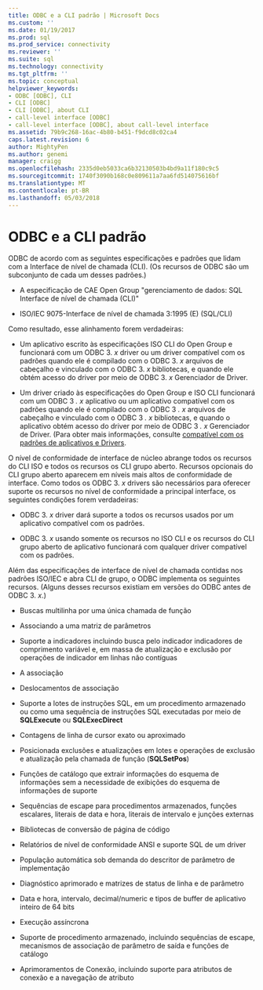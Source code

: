 ```yaml
---
title: ODBC e a CLI padrão | Microsoft Docs
ms.custom: ''
ms.date: 01/19/2017
ms.prod: sql
ms.prod_service: connectivity
ms.reviewer: ''
ms.suite: sql
ms.technology: connectivity
ms.tgt_pltfrm: ''
ms.topic: conceptual
helpviewer_keywords:
- ODBC [ODBC], CLI
- CLI [ODBC]
- CLI [ODBC], about CLI
- call-level interface [ODBC]
- call-level interface [ODBC], about call-level interface
ms.assetid: 79b9c268-16ac-4b80-b451-f9dcd8c02ca4
caps.latest.revision: 6
author: MightyPen
ms.author: genemi
manager: craigg
ms.openlocfilehash: 2335d0eb5033ca6b32130503b4bd9a11f180c9c5
ms.sourcegitcommit: 1740f3090b168c0e809611a7aa6fd514075616bf
ms.translationtype: MT
ms.contentlocale: pt-BR
ms.lasthandoff: 05/03/2018
---
```

# <a name="odbc-and-the-standard-cli"></a>ODBC e a CLI padrão
ODBC de acordo com as seguintes especificações e padrões que lidam com a Interface de nível de chamada (CLI). (Os recursos de ODBC são um subconjunto de cada um desses padrões.)  
  
-   A especificação de CAE Open Group "gerenciamento de dados: SQL Interface de nível de chamada (CLI)"  
  
-   ISO/IEC 9075-Interface de nível de chamada 3:1995 (E) (SQL/CLI)  
  
 Como resultado, esse alinhamento forem verdadeiras:  
  
-   Um aplicativo escrito às especificações ISO CLI do Open Group e funcionará com um ODBC 3. *x* driver ou um driver compatível com os padrões quando ele é compilado com o ODBC 3. *x* arquivos de cabeçalho e vinculado com o ODBC 3. *x* bibliotecas, e quando ele obtém acesso do driver por meio de ODBC 3. *x* Gerenciador de Driver.  
  
-   Um driver criado às especificações do Open Group e ISO CLI funcionará com um ODBC 3 *. x* aplicativo ou um aplicativo compatível com os padrões quando ele é compilado com o ODBC 3 *. x* arquivos de cabeçalho e vinculado com o ODBC 3 *. x* bibliotecas, e quando o aplicativo obtém acesso do driver por meio de ODBC 3 *. x* Gerenciador de Driver. (Para obter mais informações, consulte [compatível com os padrões de aplicativos e Drivers](../../odbc/reference/develop-app/standards-compliant-applications-and-drivers.md).  
  
 O nível de conformidade de interface de núcleo abrange todos os recursos do CLI ISO e todos os recursos os CLI grupo aberto. Recursos opcionais do CLI grupo aberto aparecem em níveis mais altos de conformidade de interface. Como todos os ODBC 3. *x* drivers são necessários para oferecer suporte os recursos no nível de conformidade a principal interface, os seguintes condições forem verdadeiras:  
  
-   ODBC 3. *x* driver dará suporte a todos os recursos usados por um aplicativo compatível com os padrões.  
  
-   ODBC 3. *x* usando somente os recursos no ISO CLI e os recursos do CLI grupo aberto de aplicativo funcionará com qualquer driver compatível com os padrões.  
  
 Além das especificações de interface de nível de chamada contidas nos padrões ISO/IEC e abra CLI de grupo, o ODBC implementa os seguintes recursos. (Alguns desses recursos existiam em versões do ODBC antes de ODBC 3. *x*.)  
  
-   Buscas multilinha por uma única chamada de função  
  
-   Associando a uma matriz de parâmetros  
  
-   Suporte a indicadores incluindo busca pelo indicador indicadores de comprimento variável e, em massa de atualização e exclusão por operações de indicador em linhas não contíguas  
  
-   A associação  
  
-   Deslocamentos de associação  
  
-   Suporte a lotes de instruções SQL, em um procedimento armazenado ou como uma sequência de instruções SQL executadas por meio de **SQLExecute** ou **SQLExecDirect**  
  
-   Contagens de linha de cursor exato ou aproximado  
  
-   Posicionada exclusões e atualizações em lotes e operações de exclusão e atualização pela chamada de função (**SQLSetPos**)  
  
-   Funções de catálogo que extrair informações do esquema de informações sem a necessidade de exibições do esquema de informações de suporte  
  
-   Sequências de escape para procedimentos armazenados, funções escalares, literais de data e hora, literais de intervalo e junções externas  
  
-   Bibliotecas de conversão de página de código  
  
-   Relatórios de nível de conformidade ANSI e suporte SQL de um driver  
  
-   População automática sob demanda do descritor de parâmetro de implementação  
  
-   Diagnóstico aprimorado e matrizes de status de linha e de parâmetro  
  
-   Data e hora, intervalo, decimal/numeric e tipos de buffer de aplicativo inteiro de 64 bits  
  
-   Execução assíncrona  
  
-   Suporte de procedimento armazenado, incluindo sequências de escape, mecanismos de associação de parâmetro de saída e funções de catálogo  
  
-   Aprimoramentos de Conexão, incluindo suporte para atributos de conexão e a navegação de atributo
